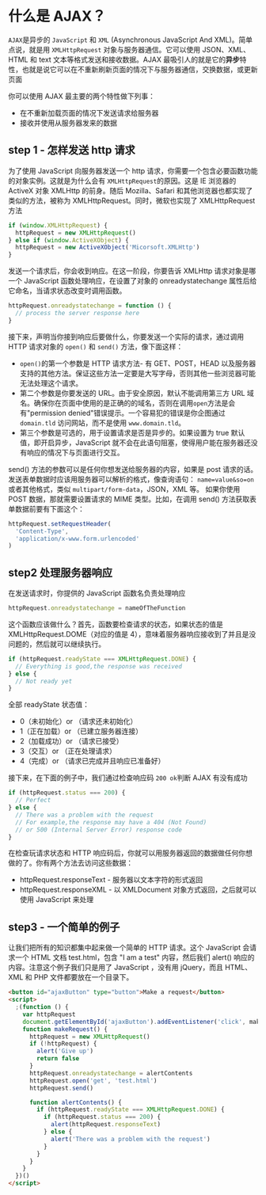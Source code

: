 # 什么是 AJAX？

`AJAX`是异步的 `JavaScript` 和 `XML` (Asynchronous JavaScript And XML)。简单点说，就是用 `XMLHttpRequest` 对象与服务器通信。它可以使用 JSON、XML、HTML 和 text 文本等格式发送和接收数据。AJAX 最吸引人的就是它的**异步**特性，也就是说它可以在不重新刷新页面的情况下与服务器通信，交换数据，或更新页面

你可以使用 AJAX 最主要的两个特性做下列事：

- 在不重新加载页面的情况下发送请求给服务器
- 接收并使用从服务器发来的数据

## step 1 - 怎样发送 http 请求

为了使用 JavaScript 向服务器发送一个 http 请求，你需要一个包含必要函数功能的对象实例。这就是为什么会有 `XMLHttpRequest`的原因。这是 IE 浏览器的 ActiveX 对象 XMLHttp 的前身。随后 Mozilla、Safari 和其他浏览器也都实现了类似的方法，被称为 XMLHttpRequest。同时，微软也实现了 XMLHttpRequest 方法

```js
if (window.XMLHttpRequest) {
  httpRequest = new XMLHttpRequest()
} else if (window.ActiveXObject) {
  httpRequest = new ActiveXObject('Micorsoft.XMLHttp')
}
```

发送一个请求后，你会收到响应。在这一阶段，你要告诉 XMLHttp 请求对象是哪一个 JavaScript 函数处理响应，在设置了对象的 onreadystatechange 属性后给它命名，当请求状态改变时调用函数。

```js
httpRequest.onreadystatechange = function () {
  // process the server response here
}
```

接下来，声明当你接到响应后要做什么，你要发送一个实际的请求，通过调用 HTTP 请求对象的 `open()` 和 `send()` 方法，像下面这样：

- `open()`的第一个参数是 HTTP 请求方法- 有 GET、POST，HEAD 以及服务器支持的其他方法。保证这些方法一定要是大写字母，否则其他一些浏览器可能无法处理这个请求。
- 第二个参数是你要发送的 URL。由于安全原因，默认不能调用第三方 URL 域名。确保你在页面中使用的是正确的的域名，否则在调用`open`方法是会有"permission denied"错误提示。一个容易犯的错误是你企图通过 `domain.tld` 访问网站，而不是使用 `www.domain.tld`。
- 第三个参数是可选的，用于设置请求是否是异步的。如果设置为 true 默认值，即开启异步，JavaScript 就不会在此语句阻塞，使得用户能在服务器还没有响应的情况下与页面进行交互。

send() 方法的参数可以是任何你想发送给服务器的内容，如果是 post 请求的话。发送表单数据时应该用服务器可以解析的格式，像查询语句：
`name=value&so=on`
或者其他格式，类似 `multipart/form-data`，JSON，XML 等。
如果你使用 POST 数据，那就需要设置请求的 MIME 类型。比如，在调用 send() 方法获取表单数据前要有下面这个：

```js
httpRequest.setRequestHeader(
  'Content-Type',
  'application/x-www.form.urlencoded'
)
```

## step2 处理服务器响应

在发送请求时，你提供的 JavaScript 函数名负责处理响应

```js
httpRequest.onreadystatechange = nameOfTheFunction
```

这个函数应该做什么？首先，函数要检查请求的状态，如果状态的值是 XMLHttpRequest.DOME（对应的值是 4），意味着服务器响应接收到了并且是没问题的，然后就可以继续执行。

```js
if (httpRequest.readyState === XMLHttpRequest.DONE) {
  // Everything is good,the response was received
} else {
  // Not ready yet
}
```

全部 readyState 状态值：

- 0（未初始化）or （请求还未初始化）
- 1（正在加载）or （已建立服务器连接）
- 2（加载成功）or （请求已接受）
- 3（交互）or （正在处理请求）
- 4（完成）or （请求已完成并且响应已准备好）

接下来，在下面的例子中，我们通过检查响应码 `200 ok`判断 AJAX 有没有成功

```js
if (httpRequest.status === 200) {
  // Perfect
} else {
  // There was a problem with the request
  // For example,the response may have a 404 (Not Found)
  // or 500 (Internal Server Error) response code
}
```

在检查玩请求状态和 HTTP 响应码后，你就可以用服务器返回的数据做任何你想做的了。你有两个方法去访问这些数据：

- httpRequest.responseText - 服务器以文本字符的形式返回
- httpRequest.responseXML - 以 XMLDocument 对象方式返回，之后就可以使用 JavaScript 来处理

## step3 - 一个简单的例子

让我们把所有的知识都集中起来做一个简单的 HTTP 请求。这个 JavaScript 会请求一个 HTML 文档 test.html，包含 "I am a test" 内容，然后我们 alert() 响应的内容。注意这个例子我们只是用了 JavaScript ，没有用 jQuery，而且 HTML、XML 和 PHP 文件都要放在一个目录下。

```html
<button id="ajaxButton" type="button">Make a request</button>
<script>
  ;(function () {
    var httpRequest
    document.getElementById('ajaxButton').addEventListener('click', makeRequest)
    function makeRequest() {
      httpRequest = new XMLHttpRequest()
      if (!httpRequest) {
        alert('Give up')
        return false
      }
      httpRequest.onreadystatechange = alertContents
      httpRequest.open('get', 'test.html')
      httpRequest.send()

      function alertContents() {
        if (httpRequest.readyState === XMLHttpRequest.DONE) {
          if (httpRequest.status === 200) {
            alert(httpRequest.responseText)
          } else {
            alert('There was a problem with the request')
          }
        }
      }
    }
  })()
</script>
```
